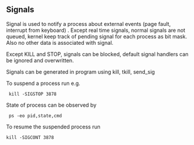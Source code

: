 ## Signals

Signal is used to notify a process about external events (page fault, interrupt from keyboard) . Except real time signals, normal signals are not queued, kernel keep track of pending  signal for each process as bit mask. Also no other data is associated with signal.

Except KILL and STOP, signals can be blocked, default signal handlers can be ignored and overwritten.

Signals can be generated in program using kill, tkill, send_sig

To suspend a process run e.g.

     kill -SIGSTOP 3878

State of process can be observed by

     ps -eo pid,state,cmd
     
To resume the suspended process run

    kill -SIGCONT 3878

